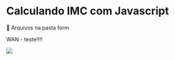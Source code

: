 # Calculando IMC com Javascript
<p>📌 Arquivos na pasta form </p>
<p> WAN - teste!!!!</p>
<img src="https://cdn.discordapp.com/attachments/866447800034918460/867505962855563304/unknown.png">
 
